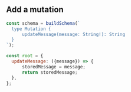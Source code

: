 ##  Add a mutation <!-- .element: data-theme="ka-content" -->

```js
const schema = buildSchema(`
  type Mutation {
      updateMessage(message: String!): String
  }
`);
```

```js
const root = {
  updateMessage: ({message}) => {
      storedMessage = message;
      return storedMessage;
  },
};
```
